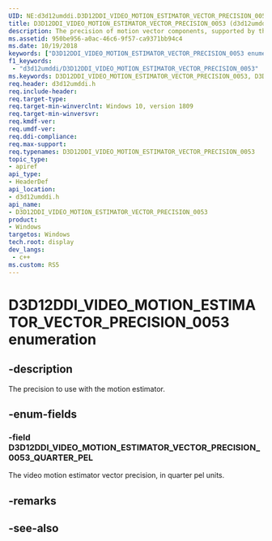 ```yaml
---
UID: NE:d3d12umddi.D3D12DDI_VIDEO_MOTION_ESTIMATOR_VECTOR_PRECISION_0053
title: D3D12DDI_VIDEO_MOTION_ESTIMATOR_VECTOR_PRECISION_0053 (d3d12umddi.h)
description: The precision of motion vector components, supported by the driver.
ms.assetid: 950be956-a0ac-46c6-9f57-ca9371bb94c4
ms.date: 10/19/2018
keywords: ["D3D12DDI_VIDEO_MOTION_ESTIMATOR_VECTOR_PRECISION_0053 enumeration"]
f1_keywords:
 - "d3d12umddi/D3D12DDI_VIDEO_MOTION_ESTIMATOR_VECTOR_PRECISION_0053"
ms.keywords: D3D12DDI_VIDEO_MOTION_ESTIMATOR_VECTOR_PRECISION_0053, D3D12DDI_VIDEO_MOTION_ESTIMATOR_VECTOR_PRECISION_0053, 
req.header: d3d12umddi.h
req.include-header:
req.target-type:
req.target-min-winverclnt: Windows 10, version 1809
req.target-min-winversvr:
req.kmdf-ver:
req.umdf-ver:
req.ddi-compliance:
req.max-support:
req.typenames: D3D12DDI_VIDEO_MOTION_ESTIMATOR_VECTOR_PRECISION_0053
topic_type: 
- apiref
api_type: 
- HeaderDef
api_location: 
- d3d12umddi.h
api_name: 
- D3D12DDI_VIDEO_MOTION_ESTIMATOR_VECTOR_PRECISION_0053
product:
- Windows
targetos: Windows
tech.root: display
dev_langs:
 - c++
ms.custom: RS5
---
```


# D3D12DDI_VIDEO_MOTION_ESTIMATOR_VECTOR_PRECISION_0053 enumeration

## -description

The precision to use with the motion estimator.

## -enum-fields

### -field D3D12DDI_VIDEO_MOTION_ESTIMATOR_VECTOR_PRECISION_0053_QUARTER_PEL

The video motion estimator vector precision, in quarter pel units.

## -remarks

## -see-also
